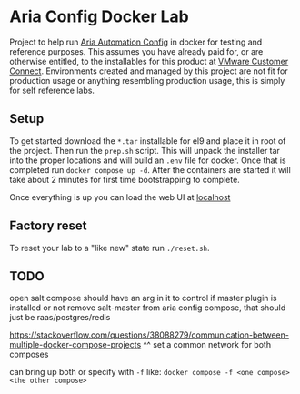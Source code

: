 # Aria Config Docker Lab

Project to help run [Aria Automation Config](https://www.vmware.com/products/aria-automation/saltstack-config.html) in docker for testing and reference purposes. This assumes you have already paid for, or are otherwise entitled, to the installables for this product at [VMware Customer Connect](https://customerconnect.vmware.com/home). Environments created and managed by this project are not fit for production usage or anything resembling production usage, this is simply for self reference labs.

## Setup

To get started download the `*.tar` installable for el9 and place it in root of the project. Then run the `prep.sh` script. This will unpack the installer tar into the proper locations and will build an `.env` file for docker.
Once that is completed run `docker compose up -d`. After the containers are started it will take about 2 minutes for first time bootstrapping to complete.

Once everything is up you can load the web UI at [localhost](http://localhost:8080)

## Factory reset

To reset your lab to a "like new" state run `./reset.sh`.

## TODO

open salt compose should have an arg in it to control if master plugin is installed or not
remove salt-master from aria config compose, that should just be raas/postgres/redis

https://stackoverflow.com/questions/38088279/communication-between-multiple-docker-compose-projects
^^ set a common network for both composes

can bring up both or specify with `-f` like:
`docker compose -f <one compose> <the other compose>`
